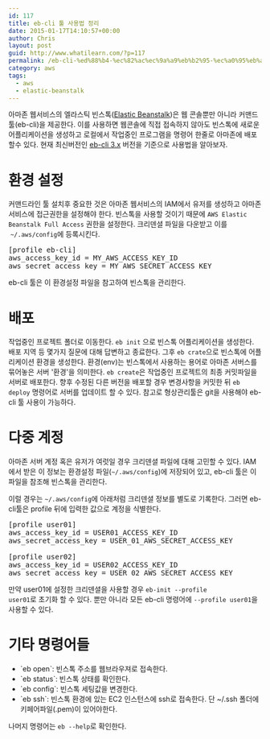 ```yaml
---
id: 117
title: eb-cli 툴 사용법 정리
date: 2015-01-17T14:10:57+00:00
author: Chris
layout: post
guid: http://www.whatilearn.com/?p=117
permalink: /eb-cli-%ed%88%b4-%ec%82%ac%ec%9a%a9%eb%b2%95-%ec%a0%95%eb%a6%ac/
category: aws
tags:
  - aws
  - elastic-beanstalk
---
```

아마존 웹서비스의 엘라스틱 빈스톡(<a href="http://aws.amazon.com/elasticbeanstalk/">Elastic Beanstalk</a>)은 웹 콘솔뿐만 아니라 커맨드 툴(eb-cli)을 제공한다. 이를 사용하면 웹콘솔에 직접 접속하지 않아도 빈스톡에 새로운 어플리케이션을 생성하고 로컬에서 작업중인 프로그램을 명령어 한줄로 아마존에 배포할수 있다. 현재 최신버전인 <a href="http://docs.aws.amazon.com/elasticbeanstalk/latest/dg/eb-cli3-getting-set-up.html">eb-cli 3.x</a> 버전을 기준으로 사용법을 알아보자.

<h1>환경 설정</h1>

커맨드라인 툴 설치후 중요한 것은 아마존 웹서비스의 IAM에서 유저를 생성하고 아마존 서비스에 접근권한을 설정해야 한다. 빈스톡을 사용할 것이기 때문에 <code>AWS Elastic Beanstalk Full Access</code> 권한을 설정한다. 크리덴셜 파일을 다운받고 이를  <code>~/.aws/config</code>에 등록시킨다.

<pre class="lang:sh decode:true" title="~/.aws/config">[profile eb-cli]
aws_access_key_id = MY_AWS_ACCESS_KEY_ID
aws_secret_access_key = MY_AWS_SECRET_ACCESS_KEY</pre>

eb-cli 툴은 이 환경설정 파일을 참고하여 빈스톡을 관리한다.

<h1>배포</h1>

작업중인 프로젝트 폴더로 이동한다. <code>eb init</code> 으로 빈스톡 어플리케이션을 생성한다. 배포 지역 등 몇가지 질문에 대해 답변하고 종료한다. 그후 <code>eb crate</code>으로 빈스톡에 어플리케이션 환경을 생성한다. 환경(env)는 빈스톡에서 사용하는 용어로 아마존 서버스를 묶어놓은 서버 '환경'을 의미한다. <code>eb create</code>은 작업중인 프로젝트의 최종 커밋파일을 서버로 배포한다. 향후 수정된 다른 버전을 배포할 경우 변경사항을 커밋한 뒤 <code>eb deploy</code> 명령어로 서버를 업데이트 할 수 있다. 참고로 형상관리툴은 git을 사용해야 eb-cli 툴 사용이 가능하다.

<h1>다중 계정</h1>

아마존 서버 계정 혹은 유저가 여럿일 경우 크리덴셜 파일에 대해 고민할 수 있다. IAM에서 받은 이 정보는 환경설정 파일(<code>~/.aws/config</code>)에 저장되어 있고, eb-cli 툴은 이 파일을 참조해 빈스톡을 관리한다.

이럴 경우는 <code>~/.aws/config</code>에 아래처럼 크리덴셜 정보를 별도로 기록한다. 그러면 eb-cli툴은 profile 뒤에 입력한 값으로 계정을 식별한다.

<pre class="lang:sh decode:true" title="~/.aws/config">[profile user01]
aws_access_key_id = USER01_ACCESS_KEY_ID
aws_secret_access_key = USER_01_AWS_SECRET_ACCESS_KEY

[profile user02]
aws_access_key_id = USER02_ACCESS_KEY_ID
aws_secret_access_key = USER_02_AWS_SECRET_ACCESS_KEY
</pre>

만약 user01에 설정한 크리덴셜을 사용할 경우 <code>eb-init --profile user01</code>로 초기화 할 수 있다. 뿐만 아니라 모든 eb-cli 명령어에 <code>--profile user01</code>을 사용할 수 있다.

<h1>기타 명령어들</h1>

<ul>
    <li>`eb open`: 빈스톡 주소를 웹브라우져로 접속한다.</li>
    <li>`eb status`: 빈스톡 상태를 확인한다.</li>
    <li>`eb config`: 빈스톡 세팅값을 변경한다.</li>
    <li>`eb ssh`: 빈스톡 환경에 있는 EC2 인스턴스에 ssh로 접속한다. 단 ~/.ssh 폴더에 키페어파일(.pem)이 있어야한다.</li>
</ul>

나머지 명령어는 <code>eb --help</code>로 확인한다.
